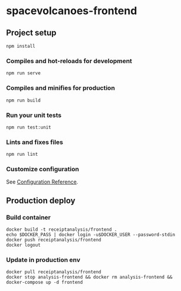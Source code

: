 # spacevolcanoes-frontend

## Project setup
```
npm install
```

### Compiles and hot-reloads for development
```
npm run serve
```

### Compiles and minifies for production
```
npm run build
```

### Run your unit tests
```
npm run test:unit
```

### Lints and fixes files
```
npm run lint
```

### Customize configuration
See [Configuration Reference](https://cli.vuejs.org/config/).

## Production deploy

### Build container
```
docker build -t receiptanalysis/frontend .
echo $DOCKER_PASS | docker login -u$DOCKER_USER --password-stdin
docker push receiptanalysis/frontend
docker logout
```

### Update in production env
```
docker pull receiptanalysis/frontend
docker stop analysis-frontend && docker rm analysis-frontend && docker-compose up -d frontend
```
